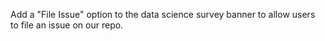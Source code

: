 Add a "File Issue" option to the data science survey banner to allow users to file an issue on our repo.